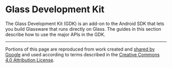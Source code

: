 # Glass Development Kit

The Glass Development Kit (GDK) is an add-on to the Android SDK that lets you build Glassware that runs directly on Glass. The guides in this section describe how to use the major APIs in the GDK.

---

Portions of this page are reproduced from work created and [shared by Google](https://developers.google.com/readme/policies) and used according to terms described in the [Creative Commons 4.0 Attribution License](https://creativecommons.org/licenses/by/4.0/).